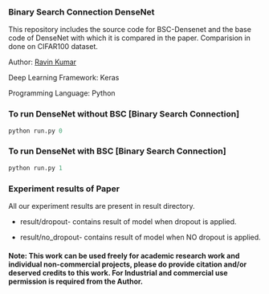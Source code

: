### Binary Search Connection DenseNet
This repository includes the source code for BSC-Densenet and the base code of DenseNet with which it is compared in the paper.
Comparision in done on CIFAR100 dataset.

Author: [Ravin Kumar](https://mr-ravin.github.io/)

Deep Learning Framework: Keras

Programming Language: Python

### To run DenseNet without BSC [Binary Search Connection]
```python
python run.py 0
```

### To run DenseNet with BSC [Binary Search Connection]
```python
python run.py 1
```

### Experiment results of Paper
All our experiment results are present in result directory.

- result/dropout- contains result of model when dropout is applied.

- result/no_dropout- contains result of model when NO dropout is applied.


#### Note: This work can be used freely for academic research work and individual non-commercial projects, please do provide citation and/or deserved credits to this work. For Industrial and commercial use permission is required from the Author.
